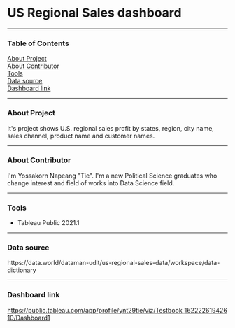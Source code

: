 # US Regional Sales dashboard

---------------------------------------------------
### Table of Contents
<a href="#About Project">About Project</a>\
<a href="#About Contributor">About Contributor</a>\
<a href="#Tools">Tools</a>\
<a href="#Data source">Data source</a>\
<a href="#Dashboard link">Dashboard link</a>

---------------------------------------------------
<div id="About Project"><h3>About Project</h3></div>
It's project shows U.S. regional sales profit by states, region, city name, sales channel, product name and customer names.

---------------------------------------------------
<div id="About Contributor"><h3>About Contributor</h3></div>
I'm Yossakorn Napeang "Tie". I'm a new Political Science graduates who change interest and field of works into Data Science field.

---------------------------------------------------
<div id="Tools"><h3>Tools</h3> </div>

* Tableau Public 2021.1 

---------------------------------------------------
<div id="Data source"><h3>Data source</h3> </div>
https://data.world/dataman-udit/us-regional-sales-data/workspace/data-dictionary

---------------------------------------------------
<div id="Dashboard link"><h3>Dashboard link</h3> </div>

https://public.tableau.com/app/profile/ynt29tie/viz/Testbook_16222261942610/Dashboard1

